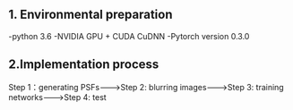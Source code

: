 ## 1. Environmental preparation
-python 3.6
-NVIDIA GPU + CUDA CuDNN
-Pytorch version 0.3.0

## 2.Implementation process
Step 1：generating PSFs--->Step 2: blurring images--->Step 3: training networks--->Step 4: test
